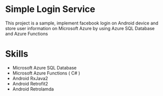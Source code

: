 # Simple Login Service

This project is a sample, implement facebook login on Android device and store user information on Microsoft Azure by using Azure SQL Database and Azure Functions 

# Skills

  - Microsoft Azure SQL Database
  - Microsoft Azure Functions ( C# )
  - Android RxJava2
  - Android Retrofit2
  - Android Retrolamda
